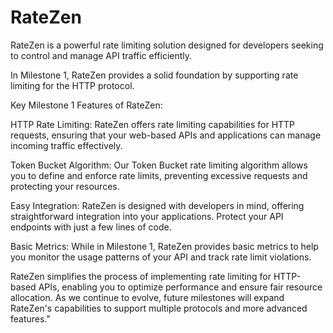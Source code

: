 # RateZen
RateZen is a powerful rate limiting solution designed for developers seeking to control and manage API traffic efficiently.

In Milestone 1, RateZen provides a solid foundation by supporting rate limiting for the HTTP protocol.

Key Milestone 1 Features of RateZen:

HTTP Rate Limiting: RateZen offers rate limiting capabilities for HTTP requests, ensuring that your web-based APIs and applications can manage incoming traffic effectively.

Token Bucket Algorithm: Our Token Bucket rate limiting algorithm allows you to define and enforce rate limits, preventing excessive requests and protecting your resources.

Easy Integration: RateZen is designed with developers in mind, offering straightforward integration into your applications. Protect your API endpoints with just a few lines of code.

Basic Metrics: While in Milestone 1, RateZen provides basic metrics to help you monitor the usage patterns of your API and track rate limit violations.

RateZen simplifies the process of implementing rate limiting for HTTP-based APIs, enabling you to optimize performance and ensure fair resource allocation. As we continue to evolve, future milestones will expand RateZen's capabilities to support multiple protocols and more advanced features."
